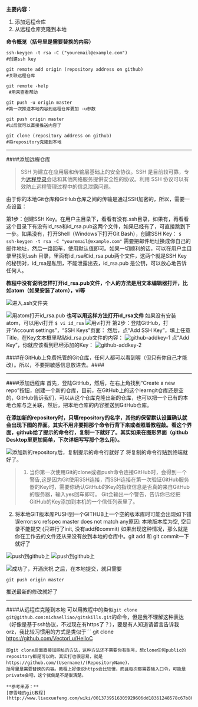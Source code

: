 **主要内容：**
1. 添加远程仓库
2. 从远程仓库克隆到本地

**命令概览（括号里是需要替换的内容）**
```
ssh-keygen -t rsa -C ("youremail@example.com")
#创建ssh key

git remote add origin (repository address on github)
#关联远程仓库

git remote -help
 #用来查看帮助

git push -u origin master
#第一次推送本地内容到远程仓库要加 -u参数

git push origin master
#以后就可以直接推送内容了

git clone (repository address on github)
#将repository克隆到本地
```
***
####添加远程仓库
> SSH 为建立在应用层和传输层基础上的安全协议。SSH 是目前较可靠，专为[远程登录](http://baike.baidu.com/view/59099.htm)会话和其他网络服务提供安全性的协议。利用 SSH 协议可以有效防止远程管理过程中的信息泄露问题。

由于你的本地Git仓库和GitHub仓库之间的传输是通过SSH加密的，所以，需要一点设置：

第1步：创建SSH Key。在用户主目录下，看看有没有.ssh目录，如果有，再看看这个目录下有没有id_rsa和id_rsa.pub这两个文件，如果已经有了，可直接跳到下一步。如果没有，打开Shell（Windows下打开Git Bash），创建SSH Key：
```$ ssh-keygen -t rsa -C "youremail@example.com"```
需要把邮件地址换成你自己的邮件地址，然后一路回车，使用默认值即可。如果一切顺利的话，可以在用户主目录里找到.ssh
目录，里面有id_rsa和id_rsa.pub两个文件，这两个就是SSH Key的秘钥对，id_rsa是私钥，不能泄露出去，id_rsa.pub
是公钥，可以放心地告诉任何人。

**教程中没有说明怎样打开id_rsa.pub文件，个人的方法是用文本编辑器打开，比如atom（如果安装了atom），vi等**

![进入.ssh文件夹](http://upload-images.jianshu.io/upload_images/1213502-016f722d6347c428.png?imageMogr2/auto-orient/strip%7CimageView2/2/w/1240)

![用atom打开id_rsa.pub](http://upload-images.jianshu.io/upload_images/1213502-366f1a75f62e82ee.png?imageMogr2/auto-orient/strip%7CimageView2/2/w/1240)
**也可以用这样方法打开id_rsa文件**
如果没有安装atom，可以用vi打开
```$ vi id_rsa```
![用vi打开](http://upload-images.jianshu.io/upload_images/1213502-f91109674c831ec1.png?imageMogr2/auto-orient/strip%7CimageView2/2/w/1240)
第2步：登陆GitHub，打开“Account settings”，“SSH Keys”页面：
然后，点“Add SSH Key”，填上任意Title，在Key文本框里粘贴id_rsa.pub文件的内容：
![github-addkey-1](http://upload-images.jianshu.io/upload_images/1213502-27e90f7af2fb6124?imageMogr2/auto-orient/strip%7CimageView2/2/w/1240)
点“Add Key”，你就应该看到已经添加的Key：
![github-addkey-2](http://upload-images.jianshu.io/upload_images/1213502-aea5c2f6d6d1a09b?imageMogr2/auto-orient/strip%7CimageView2/2/w/1240)

####在GitHub上免费托管的Git仓库，任何人都可以看到喔（但只有你自己才能改）。所以，不要把敏感信息放进去。####

***
####添加远程库
首先，登陆GitHub，然后，在右上角找到“Create a new repo”按钮，创建一个新的仓库，目前，在GitHub上的这个learngit仓库还是空的，GitHub告诉我们，可以从这个仓库克隆出新的仓库，也可以把一个已有的本地仓库与之关联，然后，把本地仓库的内容推送到GitHub仓库。

**在添加新的repository时，只填repository的名字，其他的保留默认设置确认就会出现下图的界面。其实不用非要把那个命令行背下来或者照着教程敲。看这个界面，github给了提示的命令行，复制一下就好了。其实如果在图形界面（github Desktop里更加简单，下次详细写写那个怎么用）。**

![添加新的repository后，复制提示的命令行就好了](http://upload-images.jianshu.io/upload_images/1213502-36d0f4629c26a751.png?imageMogr2/auto-orient/strip%7CimageView2/2/w/1240)
将复制的命令行贴到终端就好了。
> 1. 当你第一次使用Git的clone或者push命令连接GitHub时，会得到一个警告,这是因为Git使用SSH连接，而SSH连接在第一次验证GitHub服务器的Key时，需要你确认GitHub的Key的指纹信息是否真的来自GitHub的服务器，输入yes回车即可。
Git会输出一个警告，告诉你已经把GitHub的Key添加到本机的一个信任列表里了。
2. 将本地GIT版本库PUSH到一个GITHUB上一个空的版本库时可能会出现如下错误error:src refspec master does not match any原因: 本地版本库为空, 空目录不能提交 (只进行了init, 没有add和commit)
如果出现这种情况，那么就是你在工作去的文件还从来没有放到本地的仓库中。git add 和 git commit一下就好了


![push到github上](http://upload-images.jianshu.io/upload_images/1213502-ac962b6b2682a082.png?imageMogr2/auto-orient/strip%7CimageView2/2/w/1240)
![push到github上](http://upload-images.jianshu.io/upload_images/1213502-2e13048182eff39d.png?imageMogr2/auto-orient/strip%7CimageView2/2/w/1240)

![成功了，开酒庆祝](http://upload-images.jianshu.io/upload_images/1213502-ba25fa765db8f91e.png?imageMogr2/auto-orient/strip%7CimageView2/2/w/1240)
之后，在本地提交，就只需要
``` 
git push origin master
```
推送最新的修改就好了

***
####从远程库克隆到本地
可以用教程中的类似```git clone git@github.com:michaelliao/gitskills.git```的命令，但是我不理解这种表达（好像是基于ssh协议，不过现在有https了？），要是有人知道请留言告诉我orz，我比较习惯用的方式是类似于```
git clone https://github.com/VectorLu/HelloC
```
即git clone后面直接加网址的方法，这种方法还不需要你有账号，想clone任何public的repository都是可以的。其实打也很容易，就是https://github.com/(Username)/(RepositoryName)，
括号里是需要替换的内容。教程上好像说https会比较慢，而且每次都需要输入口令，可能是private会吧，这个我倒是不是很清楚。

**参考来源：**
[廖雪峰的git教程](http://www.liaoxuefeng.com/wiki/0013739516305929606dd18361248578c67b8067c8c017b000)
